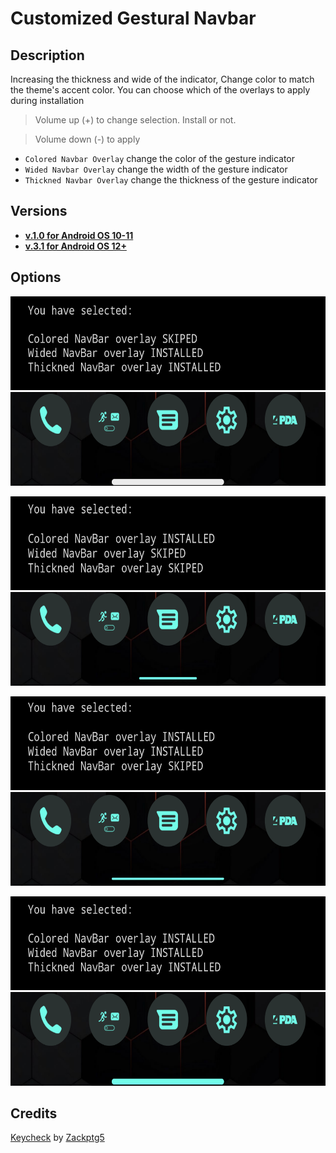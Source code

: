 # Customized Gestural Navbar

## Description
 Increasing the thickness and wide of the indicator, Change color to match the theme's accent color.
 You can choose which of the overlays to apply during installation
> Volume up (+) to change selection. Install or not.

> Volume down (-) to apply
- `Colored Navbar Overlay` change the color of the gesture indicator
- `Wided Navbar Overlay` change the width of the gesture indicator
- `Thickned Navbar Overlay` change the thickness of the gesture indicator

## Versions
- [**v.1.0 for Android OS 10-11**](https://github.com/Magisk-Modules-Alt-Repo/CustomizedNavbar/releases/tag/1.0)
- [**v.3.1 for Android OS 12+**](https://github.com/Magisk-Modules-Alt-Repo/CustomizedNavbar/releases/tag/3.1)

## Options
<p align="center">
<img width="900" height="150" src="https://raw.githubusercontent.com/Magisk-Modules-Alt-Repo/CustomizedNavbar/main/assets/0-1-1-choose.png">
<img width="900" height="150" src="https://raw.githubusercontent.com/Magisk-Modules-Alt-Repo/CustomizedNavbar/main/assets/0-1-1-result.png">
</p>


<p align="center">
<img width="900" height="150" src="https://raw.githubusercontent.com/Magisk-Modules-Alt-Repo/CustomizedNavbar/main/assets/1-0-0-choose.png">
<img width="900" height="150" src="https://raw.githubusercontent.com/Magisk-Modules-Alt-Repo/CustomizedNavbar/main/assets/1-0-0-result.png">
 </p>
 
 
 <p align="center">
<img width="900" height="150" src="https://raw.githubusercontent.com/Magisk-Modules-Alt-Repo/CustomizedNavbar/main/assets/1-1-0-choose.png">
<img width="900" height="150" src="https://raw.githubusercontent.com/Magisk-Modules-Alt-Repo/CustomizedNavbar/main/assets/1-1-0-result.png">
</p>


<p align="center">
<img width="900" height="150" src="https://raw.githubusercontent.com/Magisk-Modules-Alt-Repo/CustomizedNavbar/main/assets/1-1-1-choose.png">
<img width="900" height="150" src="https://raw.githubusercontent.com/Magisk-Modules-Alt-Repo/CustomizedNavbar/main/assets/1-1-1-result.png">
</p>

## Credits
[Keycheck](https://github.com/Zackptg5/Keycheck) by [Zackptg5](https://github.com/Zackptg5)
